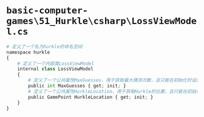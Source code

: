 # `basic-computer-games\51_Hurkle\csharp\LossViewModel.cs`

```py
# 定义了一个名为hurkle的命名空间
namespace hurkle
{
    # 定义了一个内部类LossViewModel
    internal class LossViewModel
    {
        # 定义了一个公共属性MaxGuesses，用于获取最大猜测次数，且只能在初始化时设置
        public int MaxGuesses { get; init; }
        # 定义了一个公共属性HurkleLocation，用于获取Hurkle的位置，且只能在初始化时设置
        public GamePoint HurkleLocation { get; init; }
    }
}
```